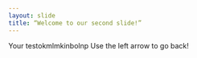 ```yaml
---
layout: slide
title: “Welcome to our second slide!”
---
```

Your testokmlmkinbolnp
Use the left arrow to go back!
